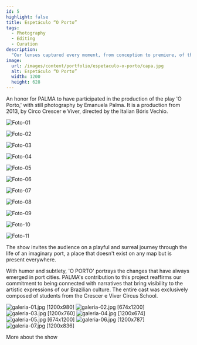 ```yaml
---
id: 5
highlight: false
title: Espetáculo “O Porto”
tags:
  - Photography
  - Editing
  - Curation
description:
  "Our lenses captured every moment, from conception to premiere, of this work that brings the magic of theater as an invitation to reflection."
image:
  url: /images/content/portfolio/espetaculo-o-porto/capa.jpg
  alt: Espetáculo “O Porto”
  width: 1200
  height: 628
---
```

<Titulo/>

<Tags />

<RedesSociais />

<IconeCompartilhar />

<ImagemPrincipal />

<Resumo>
An honor for PALMA to have participated in the production of the play 'O Porto,' with still photography by Emanuela Palma. It is a production from 2013, by Circo Crescer e Viver, directed by the Italian Bóris Vechio.
</Resumo>

<CarrosselTriplo>

  ![Foto-01](/images/content/portfolio/espetaculo-o-porto/carrossel-01.jpg)

  ![Foto-02](/images/content/portfolio/espetaculo-o-porto/carrossel-02.jpg)

  ![Foto-03](/images/content/portfolio/espetaculo-o-porto/carrossel-03.jpg)

  ![Foto-04](/images/content/portfolio/espetaculo-o-porto/carrossel-04.jpg)

  ![Foto-05](/images/content/portfolio/espetaculo-o-porto/carrossel-05.jpg)

  ![Foto-06](/images/content/portfolio/espetaculo-o-porto/carrossel-06.jpg)

  ![Foto-07](/images/content/portfolio/espetaculo-o-porto/carrossel-07.jpg)

  ![Foto-08](/images/content/portfolio/espetaculo-o-porto/carrossel-08.jpg)

  ![Foto-09](/images/content/portfolio/espetaculo-o-porto/carrossel-09.jpg)

  ![Foto-10](/images/content/portfolio/espetaculo-o-porto/carrossel-10.jpg)

  ![Foto-11](/images/content/portfolio/espetaculo-o-porto/carrossel-11.jpg)

</CarrosselTriplo>

The show invites the audience on a playful and surreal journey through the life of an imaginary port, a place that doesn't exist on any map but is present everywhere.

With humor and subtlety, 'O PORTO' portrays the changes that have always emerged in port cities. PALMA's contribution to this project reaffirms our commitment to being connected with narratives that bring visibility to the artistic expressions of our Brazilian culture. The entire cast was exclusively composed of students from the Crescer e Viver Circus School.

<Galeria>

![galeria-01.jpg [1200x980] ](/images/content/portfolio/espetaculo-o-porto/galeria-01.jpg)
![galeria-02.jpg [674x1200] ](/images/content/portfolio/espetaculo-o-porto/galeria-02.jpg)
![galeria-03.jpg [1200x760] ](/images/content/portfolio/espetaculo-o-porto/galeria-03.jpg)
![galeria-04.jpg [1200x674] ](/images/content/portfolio/espetaculo-o-porto/galeria-04.jpg)
![galeria-05.jpg [674x1200] ](/images/content/portfolio/espetaculo-o-porto/galeria-05.jpg)
![galeria-06.jpg [1200x787] ](/images/content/portfolio/espetaculo-o-porto/galeria-06.jpg)
![galeria-07.jpg [1200x836] ](/images/content/portfolio/espetaculo-o-porto/galeria-07.jpg)

</Galeria>

<BotaoSaibaMais href="https://circocrescereviver.org.br/porto/">More about the show</BotaoSaibaMais>

<BotaoCompartilhar />

<Espaco altura="40px" />
